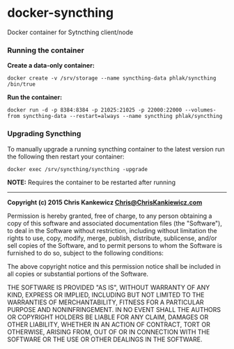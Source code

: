 docker-syncthing
================

Docker container for Sytncthing client/node


### Running the container

**Create a data-only container:**

    docker create -v /srv/storage --name syncthing-data phlak/syncthing /bin/true

**Run the container:**

    docker run -d -p 8384:8384 -p 21025:21025 -p 22000:22000 --volumes-from syncthing-data --restart=always --name syncthing phlak/syncthing


### Upgrading Syncthing

To manually upgrade a running syncthing container to the latest version run the
following then restart your container:

    docker exec /srv/syncthing/syncthing -upgrade

**NOTE:** Requires the container to be restarted after running

-----

**Copyright (c) 2015 Chris Kankewicz <Chris@ChrisKankiewicz.com>**

Permission is hereby granted, free of charge, to any person obtaining a copy
of this software and associated documentation files (the "Software"), to deal
in the Software without restriction, including without limitation the rights
to use, copy, modify, merge, publish, distribute, sublicense, and/or sell
copies of the Software, and to permit persons to whom the Software is
furnished to do so, subject to the following conditions:

The above copyright notice and this permission notice shall be included in
all copies or substantial portions of the Software.

THE SOFTWARE IS PROVIDED "AS IS", WITHOUT WARRANTY OF ANY KIND, EXPRESS OR
IMPLIED, INCLUDING BUT NOT LIMITED TO THE WARRANTIES OF MERCHANTABILITY,
FITNESS FOR A PARTICULAR PURPOSE AND NONINFRINGEMENT. IN NO EVENT SHALL THE
AUTHORS OR COPYRIGHT HOLDERS BE LIABLE FOR ANY CLAIM, DAMAGES OR OTHER
LIABILITY, WHETHER IN AN ACTION OF CONTRACT, TORT OR OTHERWISE, ARISING FROM,
OUT OF OR IN CONNECTION WITH THE SOFTWARE OR THE USE OR OTHER DEALINGS IN
THE SOFTWARE.
